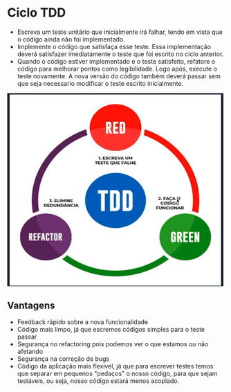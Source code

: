 # Ciclo TDD

* Escreva um teste unitário que inicialmente irá falhar, tendo em vista que o código ainda não foi implementado.
* Implemente o código que satisfaça esse teste. Essa implementação deverá satisfazer imediatamente o teste que foi escrito no ciclo anterior.
* Quando o código estiver implementado e o teste satisfeito, refatore o código para melhorar pontos como legibilidade. Logo após, execute o teste novamente. A nova versão do código também deverá passar sem que seja necessario modificar o teste escrito inicialmente.

<img src="img.png" width="500" alt="Ciclo TDD">

## Vantagens

* Feedback rápido sobre a nova funcionalidade
* Código mais limpo, já que escremos códigos simples para o teste passar
* Segurança no refactoring pois podemos ver o que estamos ou não afetando
* Segurança na correção de bugs
* Código da aplicação mais flexivel, já que para escrever testes temos que separar em pequenos "pedaços" o nosso código, para que sejam testáveis, ou seja, nosso código estará menos acoplado. 